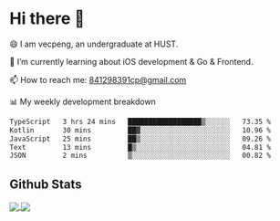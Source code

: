 
# Hi there 👋
😄 I am vecpeng, an undergraduate at HUST.

🌱 I’m currently learning about iOS development & Go & Frontend.

📫 How to reach me: 841298391cp@gmail.com

📊 My weekly development breakdown
<!--START_SECTION:waka-->

```txt
TypeScript   3 hrs 24 mins   ██████████████████▒░░░░░░   73.35 %
Kotlin       30 mins         ██▓░░░░░░░░░░░░░░░░░░░░░░   10.96 %
JavaScript   25 mins         ██▒░░░░░░░░░░░░░░░░░░░░░░   09.26 %
Text         13 mins         █▒░░░░░░░░░░░░░░░░░░░░░░░   04.81 %
JSON         2 mins          ▒░░░░░░░░░░░░░░░░░░░░░░░░   00.82 %
```

<!--END_SECTION:waka-->

## Github Stats
<a href="https://github.com/anuraghazra/github-readme-stats">
  <img align="center" src="https://github-readme-stats.vercel.app/api?username=vecpeng&count_private=true&hide=stars" />
</a>
<a href="https://github.com/anuraghazra/convoychat">
  <img align="center" src="https://github-readme-stats.vercel.app/api/top-langs/?username=vecpeng&layout=compact" />
</a>
